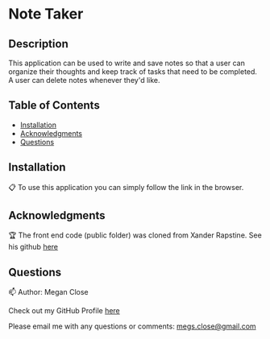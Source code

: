# Note Taker 

## Description
This application can be used to write and save notes so that a user can organize their thoughts and keep track of tasks that need to be completed. A user can delete notes whenever they'd like. 

## Table of Contents
* [Installation](#Installation)
* [Acknowledgments](#Acknowledgments)
* [Questions](#Questions)

## Installation 
:clipboard:
To use this application you can simply follow the link in the browser. 

## Acknowledgments 
:trophy:
The front end code (public folder) was cloned from Xander Rapstine. See his github [here](https://github.com/Xandromus)

  
## Questions 
:mailbox:
Author: Megan Close

Check out my GitHub Profile [here](https://github.com/MeganClo)

Please email me with any questions or comments: <megs.close@gmail.com>